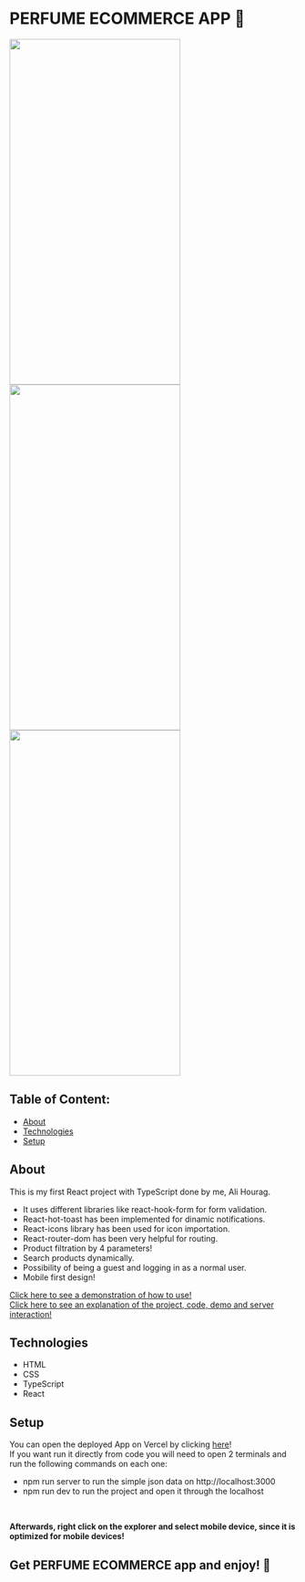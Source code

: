 # PERFUME ECOMMERCE APP 📱

<img src="https://github.com/ali-hourag/perfume_ecommerce/assets/131694498/3882fede-6496-4767-ac78-299d08e81ac4" width="300" height="606"/>
<img src="https://github.com/ali-hourag/perfume_ecommerce/assets/131694498/2771e403-a2d0-4a5a-8fbb-8e40befa32a2" width="300" height="606"/>
<img src="https://github.com/ali-hourag/perfume_ecommerce/assets/131694498/eb2f089d-9e19-4fd9-b61b-bd1ab8ec31a2" width="300" height="606"/>


## Table of Content:

- [About](#about)
- [Technologies](#technologies)
- [Setup](#setup)

## About

This is my first React project with TypeScript done by me, Ali Hourag. 
<br/>
* It uses different libraries like react-hook-form for form validation.
* React-hot-toast has been implemented for dinamic notifications.
* React-icons library has been used for icon importation.
* React-router-dom has been very helpful for routing.
* Product filtration by 4 parameters!
* Search products dynamically.
* Possibility of being a guest and logging in as a normal user.
* Mobile first design!

<a href="https://drive.google.com/file/d/1AnH9Yi05AtIMtzybyvUTp7SuZHiQ7BGL/view?usp=sharing">Click here to see a demonstration of how to use!</a><br />
<a href="https://drive.google.com/file/d/18yLFURkBJC05grv-hi_cv67PC1FBwtcO/view?usp=sharing">Click here to see an explanation of the project, code, demo and server interaction!</a>

## Technologies
- HTML
- CSS
- TypeScript
- React


## Setup
You can open the deployed App on Vercel by clicking <a href="https://perfume-ecommerce.vercel.app/">here</a>!
<br />
If you want run it directly from code you will need to open 2 terminals and run the following commands on each one:
- npm run server to run the simple json data on http://localhost:3000
- npm run dev to run the project and open it through the localhost
<br/>

**Afterwards, right click on the explorer and select mobile device, since it is optimized for mobile devices!**

## Get PERFUME ECOMMERCE app and enjoy! 📱
